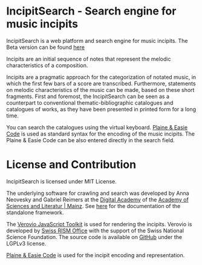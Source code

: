 # IncipitSearch - Search engine for music incipits

IncipitSearch is a web platform and search engine for music incipits. The Beta version can be found [here](https://incipitsearch.adwmainz.net/) 

Incipits are an initial sequence of notes that represent the melodic characteristics of a composition.

Incipits are a pragmatic approach for the categorization of notated music, in which the first few bars of a score are transcribed. Furthermore, statements on melodic characteristics of the music can be made, based on these short fragments. First and foremost, the IncipitSearch can be seen as a counterpart to conventional thematic-bibliographic catalogues and catalogues of works, as they have been presented in printed form for a long time.

You can search the catalogues using the virtual keyboard. [Plaine & Easie Code](http://www.iaml.info/plaine-easie-code) is used as standard syntax for the encoding of the music incipits. The Plaine & Easie Code can be also entered directly in the search field.

# License and Contribution

IncipitSearch is licensed under MIT License.

The underlying software for crawling and search was developed by Anna Neovesky and Gabriel Reimers at the [Digital Academy](https://www.digitale-akademie.de) of the [Academy of Sciences and Literatur | Mainz](https://www.adwmainz.de). See [here](https://github.com/annaneo/incipitSearch) for the documentation of the standalone framework.

The [Verovio JavaScript Toolkit](http://www.verovio.org/javascript.xhtml) is used for rendering the incipits. Verovio is developed by [Swiss RISM Office](http://rism-ch.org/) with the support of the Swiss National Science Foundation. The source code is available on [GitHub](https://github.com/rism-ch/verovio)  under the LGPLv3 license. 

[Plaine & Easie Code](http://www.iaml.info/plaine-easie-code) is used for the incipit encoding and representation.


